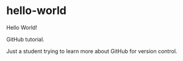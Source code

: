# hello-world

Hello World!

GitHub tutorial.

Just a student trying to learn more about GitHub for version control.
